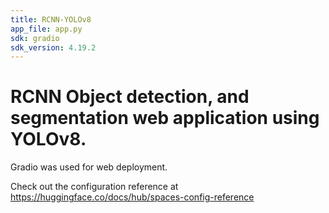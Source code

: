 ```yaml
---
title: RCNN-YOLOv8
app_file: app.py
sdk: gradio
sdk_version: 4.19.2
---
```



# RCNN Object detection, and segmentation web application using YOLOv8.
Gradio was used for web deployment.

Check out the configuration reference at https://huggingface.co/docs/hub/spaces-config-reference
